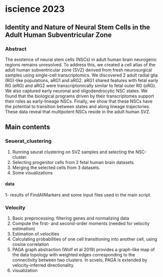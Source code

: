 # iscience 2023
## Identity and Nature of Neural Stem Cells in the Adult Human Subventricular Zone
### Abstract
The existence of neural stem cells (NSCs) in adult human brain neurogenic regions
remains unresolved. To address this, we created a cell atlas of the adult human
subventricular zone (SVZ) derived from fresh neurosurgical samples using single-cell
transcriptomics. We discovered 2 adult radial glia (RG)-like populations, aRG1 and
aRG2. aRG1 shared features with fetal early RG (eRG) and aRG2 were
transcriptomically similar to fetal outer RG (oRG). We also captured early neuronal and
oligodendrocytic NSC states. We found that the biological programs driven by their
transcriptomes support their roles as early-lineage NSCs. Finally, we show that these
NSCs have the potential to transition between states and along lineage trajectories.
These data reveal that multipotent NSCs reside in the adult human SVZ.
## Main contents

### Seuerat_clustering
  1. Running seurat clustering on SVZ samples and selecting the NSC-cluster.
  2. Selecting progenitor cells from 2 fetal human brain datasets.
  3. Merging the selected cells from 3 datasets.
  4. Some visualizations
#### data
   1- results of FindAllMarkers and some input files used in the main script.

### Velocity
   1. Basic preprocessing: filtering genes and normalizing data
   2. Compute the first- and second-order moments (needed for velocity estimation)
   3. Estimation of velocities
   4. Calculating probabilities of one cell transitioning into another cell, using cosine correlation
   5. PAGA graph abstraction (Wolf et al 2019) provides a graph-like map of the data topology with weighted edges corresponding to the connectivity between two clusters. In scvelo, PAGA is extended by velocity-inferred directionality.
   6. visualization


 

